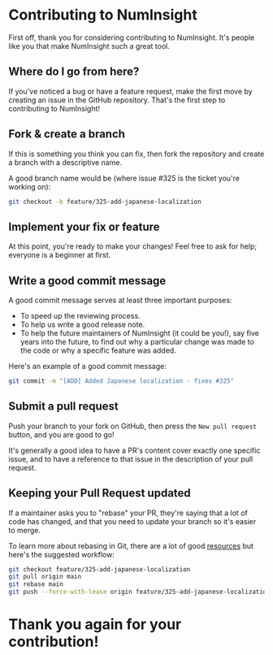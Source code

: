 # Contributing to NumInsight

First off, thank you for considering contributing to NumInsight. It's people like you that make NumInsight such a great tool.

## Where do I go from here?

If you've noticed a bug or have a feature request, make the first move by creating an issue in the GitHub repository. That's the first step to contributing to NumInsight!

## Fork & create a branch

If this is something you think you can fix, then fork the repository and create a branch with a descriptive name.

A good branch name would be (where issue #325 is the ticket you're working on):

```bash
git checkout -b feature/325-add-japanese-localization
```

## Implement your fix or feature

At this point, you're ready to make your changes! Feel free to ask for help; everyone is a beginner at first.

## Write a good commit message

A good commit message serves at least three important purposes:

- To speed up the reviewing process.
- To help us write a good release note.
- To help the future maintainers of NumInsight (it could be you!), say five years into the future, to find out why a particular change was made to the code or why a specific feature was added.

Here's an example of a good commit message:

```bash
git commit -m "[ADD] Added Japanese localization - fixes #325"
```

## Submit a pull request

Push your branch to your fork on GitHub, then press the `New pull request` button, and you are good to go!

It's generally a good idea to have a PR's content cover exactly one specific issue, and to have a reference to that issue in the description of your pull request.

## Keeping your Pull Request updated

If a maintainer asks you to "rebase" your PR, they're saying that a lot of code has changed, and that you need to update your branch so it's easier to merge.

To learn more about rebasing in Git, there are a lot of good [resources](https://git-scm.com/book/en/v2/Git-Branching-Rebasing) but here's the suggested workflow:

```bash
git checkout feature/325-add-japanese-localization
git pull origin main
git rebase main
git push --force-with-lease origin feature/325-add-japanese-localization
```


# Thank you again for your contribution!
